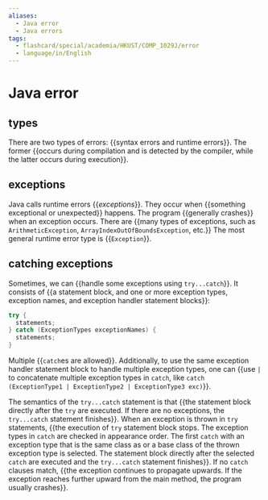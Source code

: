 ```yaml
---
aliases:
  - Java error
  - Java errors
tags:
  - flashcard/special/academia/HKUST/COMP_1029J/error
  - language/in/English
---
```


# Java error

## types

There are two types of errors: {{syntax errors and runtime errors}}. The former {{occurs during compilation and is detected by the compiler, while the latter occurs during execution}}. <!--SR:!2024-04-22,63,310!2024-05-02,71,310-->

## exceptions

Java calls runtime errors {{_exceptions_}}. They occur when {{something exceptional or unexpected}} happens. The program {{generally crashes}} when an exception occurs. There are {{many types of exceptions, such as `ArithmeticException`, `ArrayIndexOutOfBoundsException`, etc.}} The most general runtime error type is {{`Exception`}}. <!--SR:!2024-12-24,252,330!2024-05-01,70,310!2024-11-17,222,330!2024-04-18,60,310!2024-04-25,65,310-->

## catching exceptions

Sometimes, we can {{handle some exceptions using `try...catch`}}. It consists of {{a statement block, and one or more exception types, exception names, and exception handler statement blocks}}: <!--SR:!2024-04-18,59,310!2024-10-25,199,310-->

```Java
try {
  statements;
} catch (ExceptionTypes exceptionNames) {
  statements;
}
```

Multiple {{`catch`es are allowed}}. Additionally, to use the same exception handler statement block to handle multiple exception types, one can {{use `|` to concatenate multiple exception types in `catch`, like `catch (ExceptionType1 | ExceptionType2 | ExceptionType3 exc)`}}. <!--SR:!2024-04-21,61,310!2024-09-22,165,310-->

The semantics of the `try...catch` statement is that {{the statement block directly after the `try` are executed. If there are no exceptions, the `try...catch` statement finishes}}. When an exception is thrown in `try` statements, {{the execution of `try` statement block stops. The exception types in `catch` are checked in appearance order. The first `catch` with an exception type that is the same class as or a base class of the thrown exception type is selected. The statement block directly after the selected `catch` are executed and the `try...catch` statement finishes}}. If no `catch` clauses match, {{the exception continues to propagate upwards. If the exception reaches further upward from the main method, the program usually crashes}}. <!--SR:!2024-05-03,72,310!2024-05-21,71,270!2024-04-23,64,310-->
